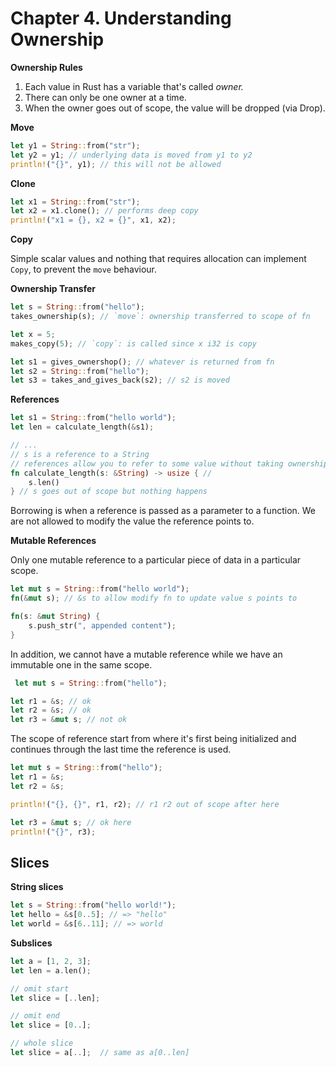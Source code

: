 # Chapter 4. Understanding Ownership

**Ownership Rules**
1. Each value in Rust has a variable that's called *owner.*
2. There can only be one owner at a time.
3. When the owner goes out of scope, the value will be dropped (via Drop).

**Move**

```rust
let y1 = String::from("str");
let y2 = y1; // underlying data is moved from y1 to y2
println!("{}", y1); // this will not be allowed
```

**Clone**

```rust
let x1 = String::from("str");
let x2 = x1.clone(); // performs deep copy
println!("x1 = {}, x2 = {}", x1, x2);
```

**Copy**

Simple scalar values and nothing that requires allocation can implement `Copy`, to prevent the `move` behaviour.

**Ownership Transfer**

```rust
let s = String::from("hello");
takes_ownership(s); // `move`: ownership transferred to scope of fn

let x = 5;
makes_copy(5); // `copy`: is called since x i32 is copy

let s1 = gives_ownershop(); // whatever is returned from fn
let s2 = String::from("hello");
let s3 = takes_and_gives_back(s2); // s2 is moved
```

**References**

```rust
let s1 = String::from("hello world");
let len = calculate_length(&s1);

// ...
// s is a reference to a String
// references allow you to refer to some value without taking ownership of it
fn calculate_length(s: &String) -> usize { // 
    s.len()
} // s goes out of scope but nothing happens
```

Borrowing is when a reference is passed as a parameter to a function. We are not allowed to modify the value the reference points to.

**Mutable References**

Only one mutable reference to a particular piece of data in a particular scope.

```rust
let mut s = String::from("hello world");
fn(&mut s); // &s to allow modify fn to update value s points to

fn(s: &mut String) {
    s.push_str(", appended content");
}
```

In addition, we cannot have a mutable reference while we have an immutable one in the same scope. 

```rust
 let mut s = String::from("hello");

let r1 = &s; // ok
let r2 = &s; // ok
let r3 = &mut s; // not ok
```

The scope of reference start from where it's first being initialized and continues through the last time the reference is used.

```rust
let mut s = String::from("hello");
let r1 = &s;
let r2 = &s;

println!("{}, {}", r1, r2); // r1 r2 out of scope after here

let r3 = &mut s; // ok here
println!("{}", r3);
```

## Slices

**String slices**

```rust
let s = String::from("hello world!");
let hello = &s[0..5]; // => "hello"
let world = &s[6..11]; // => world
```

**Subslices**

```rust
let a = [1, 2, 3];
let len = a.len();

// omit start
let slice = [..len];

// omit end
let slice = [0..];

// whole slice
let slice = a[..];  // same as a[0..len]
```
